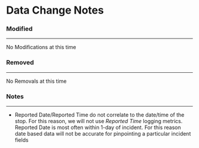 # Data Change Notes

### Modified
---
No Modifications at this time

### Removed
---
No Removals at this time


### Notes
---
* Reported Date/Reported Time do not correlate to the date/time of the stop. For this
  reason, we will not use _Reported Time_ logging metrics. Reported Date is most often within
  1-day of incident. For this reason date based data will not be accurate for pinpointing a
  particular incident
  fields
